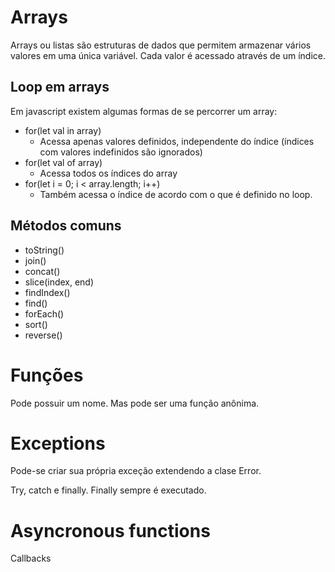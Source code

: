 # Arrays

Arrays ou listas são estruturas de dados que permitem armazenar vários valores em uma única variável. Cada valor é acessado através de um índice.

## Loop em arrays

Em javascript existem algumas formas de se percorrer um array:

 - for(let val in array)
   - Acessa apenas valores definidos, independente do índice (índices com valores indefinidos são ignorados)
 - for(let val of array)
   - Acessa todos os índices do array
 - for(let i = 0; i < array.length; i++)
   - Também acessa o índice de acordo com o que é definido no loop.

## Métodos comuns

- toString()
- join()
- concat()
- slice(index, end)
- findIndex()
- find()
- forEach()
- sort()
- reverse()

# Funções

Pode possuir um nome. Mas pode ser uma função anônima.

# Exceptions

Pode-se criar sua própria exceção extendendo a clase Error.

Try, catch e finally. Finally sempre é executado.

# Asyncronous functions

Callbacks
